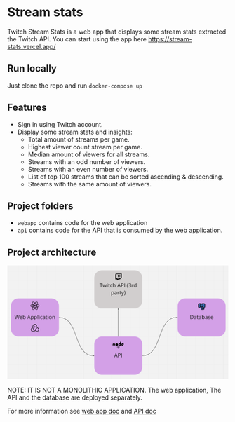 # Stream stats

Twitch Stream Stats is a web app that displays some stream stats extracted the Twitch API. You can start using the app here https://stream-stats.vercel.app/

## Run locally

Just clone the repo and run `docker-compose up`

## Features

- Sign in using Twitch account.
- Display some stream stats and insights:
  - Total amount of streams per game.
  - Highest viewer count stream per game.
  - Median amount of viewers for all streams.
  - Streams with an odd number of viewers.
  - Streams with an even number of viewers.
  - List of top 100 streams that can be sorted ascending & descending.
  - Streams with the same amount of viewers.

## Project folders

- `webapp` contains code for the web application
- `api` contains code for the API that is consumed by the web application.

## Project architecture

![project-arch](https://github.com/RowenaRavenclawWithExtraClaws/twitch-stream-stats/blob/main/project-arch.png)

NOTE: IT IS NOT A MONOLITHIC APPLICATION. The web application, The API and the database are deployed separately.

For more information see [web app doc](webapp/README.md) and [API doc](api/README.md)
